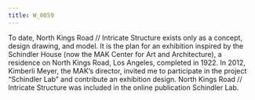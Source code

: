 ```yaml
---
title: W_0059
---
```

To date, North Kings Road // Intricate Structure exists only as a concept, design drawing, and model. It is the plan for an exhibition inspired by the Schindler House (now the MAK Center for Art and Architecture), a residence on North Kings Road, Los Angeles, completed in 1922. In 2012, Kimberli Meyer, the MAK’s director, invited me to participate in the project “Schindler Lab” and contribute an exhibition design. North Kings Road // Intricate Structure was included in the online publication Schindler Lab.